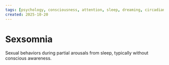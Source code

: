 ```yaml
---
tags: [psychology, consciousness, attention, sleep, dreaming, circadian-rhythms, psychoactive-drugs]
created: 2025-10-20
---
```

# Sexsomnia

Sexual behaviors during partial arousals from sleep, typically without conscious awareness.
